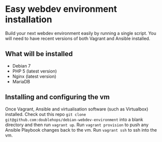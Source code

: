 Easy webdev environment installation
==============

Build your next webdev environment easily by running a single script. You will need to have recent versions of both Vagrant and Ansible installed.

## What will be installed
- Debian 7
- PHP 5 (latest version)
- Nginx (latest version)
- MariaDB

## Installing and configuring the vm
Once Vagrant, Ansible and virtualisation software (such as Virtualbox) installed. Check out this repo `git clone git@github.com:doublehops/debian-webdev-environment` into a blank directory and then run `vagrant up`. Run `vagrant provision` to push any Ansible Playbook changes back to the vm. Run `vagrant ssh` to ssh into the vm.

